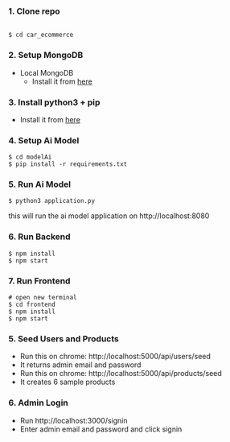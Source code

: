 

### 1. Clone repo

```

$ cd car_ecommerce
```

### 2. Setup MongoDB

- Local MongoDB
  - Install it from [here](https://www.mongodb.com/try/download/community)

### 3. Install python3 + pip

- Install it from [here](https://www.python.org/downloads/)

### 4. Setup Ai Model

```
$ cd modelAi
$ pip install -r requirements.txt
```

### 5. Run Ai Model

```
$ python3 application.py
```

this will run the ai model application on http://localhost:8080

### 6. Run Backend

```
$ npm install
$ npm start
```

### 7. Run Frontend

```
# open new terminal
$ cd frontend
$ npm install
$ npm start
```

### 5. Seed Users and Products

- Run this on chrome: http://localhost:5000/api/users/seed
- It returns admin email and password
- Run this on chrome: http://localhost:5000/api/products/seed
- It creates 6 sample products

### 6. Admin Login

- Run http://localhost:3000/signin
- Enter admin email and password and click signin
